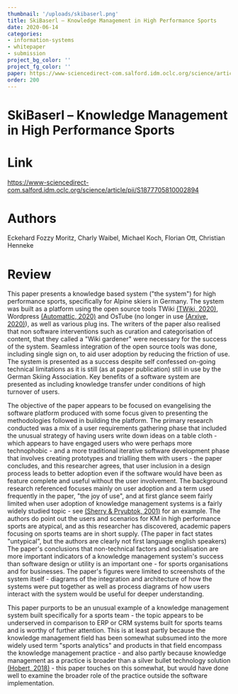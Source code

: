```yaml
---
thumbnail: '/uploads/skibaserl.png'
title: SkiBaserl – Knowledge Management in High Performance Sports 
date: 2020-06-14
categories: 
- information-systems
- whitepaper
- submission
project_bg_color: ''
project_fg_color: ''
paper: https://www-sciencedirect-com.salford.idm.oclc.org/science/article/pii/S1877705810002894
order: 200
---
```

# SkiBaserl – Knowledge Management in High Performance Sports 
# Link
https://www-sciencedirect-com.salford.idm.oclc.org/science/article/pii/S1877705810002894
# Authors
Eckehard Fozzy Moritz, Charly Waibel, Michael Koch, Florian Ott, Christian Henneke
# Review
This paper presents a knowledge based system ("the system") for high performance sports, specifically for Alpine skiers in Germany.
The system was built as a platform using the open source tools TWiki [(TWiki, 2020)](https://twiki.org/), Wordpress  [(Automattic, 2020)](https://wordpress.com/) and OsTube (no longer in use [(Arxive, 2020)](https://www.arvixe.com/ostube_hosting)), as well as various plug ins. The writers of the paper also realised that non software interventions such as curation and categorisation of content, that they called a "Wiki gardener" were necessary for the success of the system.
Seamless integration of the open source tools was done, including single sign on, to aid user adoption by reducing the friction of use.
The system is presented as a success despite self confessed on-going technical limitations as it is still (as at paper publication) still in use by the German Skiing Association.
Key benefits of a software system are presented as including knowledge transfer under conditions of high turnover of users.

The objective of the paper appears to be focused on evangelising the software platform produced with some focus given to presenting the methodologies followed in building the platform.
The primary research conducted was a mix of a user requirements gathering phase that included the unusual strategy of having users write down ideas on a table cloth - which appears to have engaged users who were perhaps more technophobic - and a more traditional iterative software development phase that involves creating prototypes and trialling them with users - the paper concludes, and this researcher agrees, that user inclusion in a design process leads to better adoption even if the software would have been as feature complete and useful without the user involvement. 
The background research referenced focuses mainly on user adoption and a term used frequently in the paper, "the joy of use", and at first glance seem fairly limited when user adoption of knowledge management systems is a fairly widely studied topic - see [(Sherry & Pryubtok, 2001)](https://www-tandfonline-com.salford.idm.oclc.org/doi/abs/10.1080/08874417.2001.11647019) for an example. 
The authors do point out the users and scenarios for KM in high performance sports are atypical, and as this researcher has discovered, academic papers focusing on sports teams are in short supply. (The paper in fact states "untypical", but the authors are clearly not first language english speakers)
The paper's conclusions that non-technical factors and socialisation are more important indicators of a knowledge management system's success than software design or utility is an important one - for sports organisations and for businesses.
The paper's figures were limited to screenshots of the system itself - diagrams of the integration and architecture of how the systems were put together as well as process diagrams of how users interact with the system would be useful for deeper understanding.

This paper purports to be an unusual example of a knowledge management system built specifically for a sports team - the topic appears to be underserved in comparison to ERP or CRM systems built for sports teams and is worthy of further attention. This is at least partly because the knowledge management field has been somewhat subsumed into the more widely used term "sports analytics" and products in that field encompass the knowledge management practice - and also partly because knowledge management as a practice is broader than a silver bullet technology solution [(Hobert, 2018)](https://blogs.gartner.com/karen-hobert/2018/02/21/no-thing-knowledge-management-market/) - this paper touches on this somewhat, but would have done well to examine the broader role of the practice outside the software implementation.



